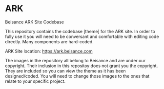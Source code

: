 # ARK
Beisance ARK Site Codebase

This repository contains the codebase [theme] for the ARK site. In order to fully use it you will need to be conversant and comfortable with editing code directly. Many components are hard-coded.

ARK Site location: https://ark.beisance.com

The images in the repository all belong to Beisance and are under our copyright. Their inclusion in this repositoy does not grant you the copyright. They are included so you can view the theme as it has been designed/coded. You will need to change those images to the ones that relate to your specific project.
